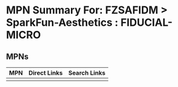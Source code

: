 



# MPN Summary For: FZSAFIDM > SparkFun-Aesthetics : FIDUCIAL-MICRO

## MPNs
  

|MPN|Direct Links|Search Links|
| :--- | :--- | :--- |
||||
